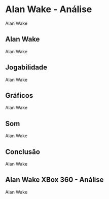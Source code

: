 ---
---

# Alan Wake - Análise

Alan Wake

## Alan Wake

Alan Wake

## Jogabilidade

Alan Wake

## Gráficos

Alan Wake

## Som

Alan Wake

## Conclusão

Alan Wake

## Alan Wake XBox 360 - Análise

Alan Wake
